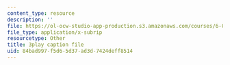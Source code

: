 ```yaml
---
content_type: resource
description: ''
file: https://ol-ocw-studio-app-production.s3.amazonaws.com/courses/6-004-computation-structures-spring-2017/84bad997f5d65d37ad3d7424deff8514_-Zg3fxOmjVs.vtt
file_type: application/x-subrip
resourcetype: Other
title: 3play caption file
uid: 84bad997-f5d6-5d37-ad3d-7424deff8514
---
```


